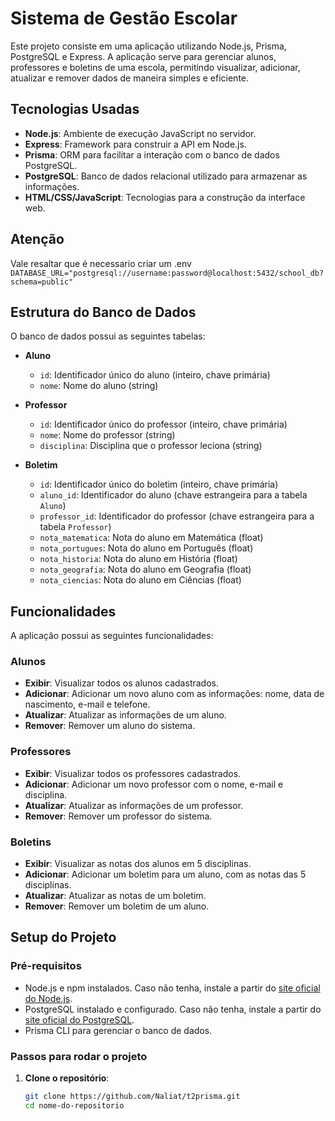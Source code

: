 # Sistema de Gestão Escolar

Este projeto consiste em uma aplicação utilizando Node.js, Prisma, PostgreSQL e Express. A aplicação serve para gerenciar alunos, professores e boletins de uma escola, permitindo visualizar, adicionar, atualizar e remover dados de maneira simples e eficiente.

## Tecnologias Usadas

- **Node.js**: Ambiente de execução JavaScript no servidor.
- **Express**: Framework para construir a API em Node.js.
- **Prisma**: ORM para facilitar a interação com o banco de dados PostgreSQL.
- **PostgreSQL**: Banco de dados relacional utilizado para armazenar as informações.
- **HTML/CSS/JavaScript**: Tecnologias para a construção da interface web.

## Atenção
Vale resaltar que é necessario criar um .env
``
DATABASE_URL="postgresql://username:password@localhost:5432/school_db?schema=public"
``


## Estrutura do Banco de Dados

O banco de dados possui as seguintes tabelas:

- **Aluno**
  - `id`: Identificador único do aluno (inteiro, chave primária)
  - `nome`: Nome do aluno (string)


- **Professor**
  - `id`: Identificador único do professor (inteiro, chave primária)
  - `nome`: Nome do professor (string)
  - `disciplina`: Disciplina que o professor leciona (string)

- **Boletim**
  - `id`: Identificador único do boletim (inteiro, chave primária)
  - `aluno_id`: Identificador do aluno (chave estrangeira para a tabela `Aluno`)
  - `professor_id`: Identificador do professor (chave estrangeira para a tabela `Professor`)
  - `nota_matematica`: Nota do aluno em Matemática (float)
  - `nota_portugues`: Nota do aluno em Português (float)
  - `nota_historia`: Nota do aluno em História (float)
  - `nota_geografia`: Nota do aluno em Geografia (float)
  - `nota_ciencias`: Nota do aluno em Ciências (float)

## Funcionalidades

A aplicação possui as seguintes funcionalidades:

### Alunos

- **Exibir**: Visualizar todos os alunos cadastrados.
- **Adicionar**: Adicionar um novo aluno com as informações: nome, data de nascimento, e-mail e telefone.
- **Atualizar**: Atualizar as informações de um aluno.
- **Remover**: Remover um aluno do sistema.

### Professores

- **Exibir**: Visualizar todos os professores cadastrados.
- **Adicionar**: Adicionar um novo professor com o nome, e-mail e disciplina.
- **Atualizar**: Atualizar as informações de um professor.
- **Remover**: Remover um professor do sistema.

### Boletins

- **Exibir**: Visualizar as notas dos alunos em 5 disciplinas.
- **Adicionar**: Adicionar um boletim para um aluno, com as notas das 5 disciplinas.
- **Atualizar**: Atualizar as notas de um boletim.
- **Remover**: Remover um boletim de um aluno.

## Setup do Projeto

### Pré-requisitos

- Node.js e npm instalados. Caso não tenha, instale a partir do [site oficial do Node.js](https://nodejs.org/).
- PostgreSQL instalado e configurado. Caso não tenha, instale a partir do [site oficial do PostgreSQL](https://www.postgresql.org/).
- Prisma CLI para gerenciar o banco de dados.

### Passos para rodar o projeto

1. **Clone o repositório**:

   ```bash
   git clone https://github.com/Naliat/t2prisma.git
   cd nome-do-repositorio
